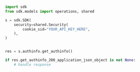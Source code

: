 <!-- Start SDK Example Usage -->
```python
import sdk
from sdk.models import operations, shared

s = sdk.SDK(
    security=shared.Security(
        cookie_sid="YOUR_API_KEY_HERE",
    ),
)

    
res = s.authinfo.get_authinfo()

if res.get_authinfo_200_application_json_object is not None:
    # handle response
```
<!-- End SDK Example Usage -->
